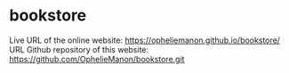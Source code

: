 # bookstore
Live URL of the online website: https://opheliemanon.github.io/bookstore/
URL Github repository of this website: https://github.com/OphelieManon/bookstore.git
